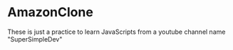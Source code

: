 # AmazonClone
These is just  a practice to learn JavaScripts  from a youtube channel name "SuperSimpleDev"
